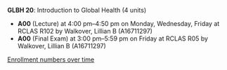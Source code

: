 **GLBH 20**: Introduction to Global Health (4 units)

- **A00** (Lecture) at 4:00 pm–4:50 pm on Monday, Wednesday, Friday at RCLAS R102 by Walkover, Lillian B (A16711297)
- **A00** (Final Exam) at 3:00 pm–5:59 pm on Friday at RCLAS R05 by Walkover, Lillian B (A16711297)

[Enrollment numbers over time](./GLBH20.tsv)
